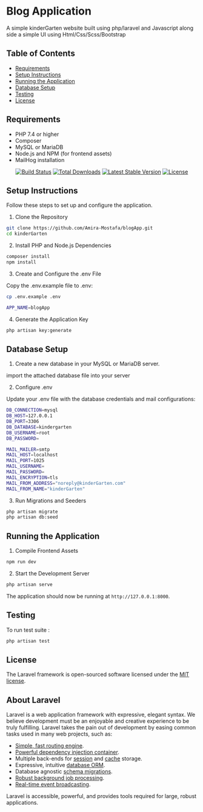 # Blog Application

A simple kinderGarten website built using php/laravel and Javascript along side a simple UI using Html/Css/Scss/Bootstrap

## Table of Contents

- [Requirements](#requirements)
- [Setup Instructions](#setup-instructions)
- [Running the Application](#running-the-application)
- [Database Setup](#database-setup)
- [Testing](#testing)
- [License](#license)

## Requirements

- PHP 7.4 or higher
- Composer
- MySQL or MariaDB
- Node.js and NPM (for frontend assets)
- MailHog installation

<p align="center">
<a href="https://github.com/laravel/framework/actions"><img src="https://github.com/laravel/framework/workflows/tests/badge.svg" alt="Build Status"></a>
<a href="https://packagist.org/packages/laravel/framework"><img src="https://img.shields.io/packagist/dt/laravel/framework" alt="Total Downloads"></a>
<a href="https://packagist.org/packages/laravel/framework"><img src="https://img.shields.io/packagist/v/laravel/framework" alt="Latest Stable Version"></a>
<a href="https://packagist.org/packages/laravel/framework"><img src="https://img.shields.io/packagist/l/laravel/framework" alt="License"></a>
</p>

## Setup Instructions

Follow these steps to set up and configure the application.

1. Clone the Repository

```bash
git clone https://github.com/Amira-Mostafa/blogApp.git
cd kinderGarten
```

2. Install PHP and Node.js Dependencies

```bash
composer install
npm install
```

3. Create and Configure the .env File

Copy the .env.example file to .env:

```bash
cp .env.example .env
```

```bash
APP_NAME=blogApp
```

4. Generate the Application Key

```bash
php artisan key:generate
```

## Database Setup

1. Create a new database in your MySQL or MariaDB server.

import the attached database file into your server


2. Configure .env

Update your .env file with the database credentials and mail configurations:

```bash
DB_CONNECTION=mysql
DB_HOST=127.0.0.1
DB_PORT=3306
DB_DATABASE=kindergarten
DB_USERNAME=root
DB_PASSWORD=

MAIL_MAILER=smtp
MAIL_HOST=localhost
MAIL_PORT=1025
MAIL_USERNAME=
MAIL_PASSWORD=
MAIL_ENCRYPTION=tls
MAIL_FROM_ADDRESS="noreply@kinderGarten.com"
MAIL_FROM_NAME="kinderGarten"
```

3. Run Migrations and Seeders


```bash
php artisan migrate
php artisan db:seed
```

## Running the Application

1. Compile Frontend Assets

```bash
npm run dev
```

2. Start the Development Server


```bash
php artisan serve
```
The application should now be running at `http://127.0.0.1:8000`.


## Testing
To run test suite :

```bash
php artisan test
```

## License

The Laravel framework is open-sourced software licensed under the [MIT license](https://opensource.org/licenses/MIT).


## About Laravel

  
Laravel is a web application framework with expressive, elegant syntax. We believe development must be an enjoyable and creative experience to be truly fulfilling. Laravel takes the pain out of development by easing common tasks used in many web projects, such as:

- [Simple, fast routing engine](https://laravel.com/docs/routing).
- [Powerful dependency injection container](https://laravel.com/docs/container).
- Multiple back-ends for [session](https://laravel.com/docs/session) and [cache](https://laravel.com/docs/cache) storage.
- Expressive, intuitive [database ORM](https://laravel.com/docs/eloquent).
- Database agnostic [schema migrations](https://laravel.com/docs/migrations).
- [Robust background job processing](https://laravel.com/docs/queues).
- [Real-time event broadcasting](https://laravel.com/docs/broadcasting).

Laravel is accessible, powerful, and provides tools required for large, robust applications.




